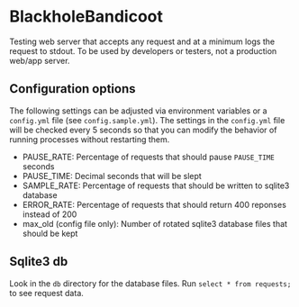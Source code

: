 # BlackholeBandicoot

Testing web server that accepts any request and at a minimum logs the request
to stdout. To be used by developers or testers, not a production web/app server.

## Configuration options
The following settings can be adjusted via environment variables or a
`config.yml` file (see `config.sample.yml`). The settings in the `config.yml`
file will be checked every 5 seconds so that you can modify the behavior of
running processes without restarting them.


* PAUSE_RATE: Percentage of requests that should pause `PAUSE_TIME` seconds
* PAUSE_TIME: Decimal seconds that will be slept
* SAMPLE_RATE: Percentage of requests that should be written to sqlite3 database
* ERROR_RATE: Percentage of requests that should return 400 reponses instead of 200
* max_old (config file only): Number of rotated sqlite3 database files that should be kept


## Sqlite3 db
Look in the `db` directory for the database files. Run `select * from requests;` to see request data.
